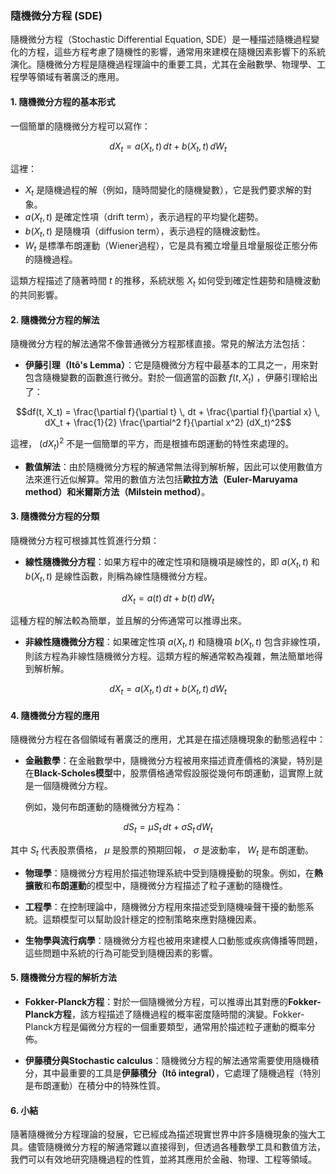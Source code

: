 ### 隨機微分方程 (SDE)

隨機微分方程（Stochastic Differential Equation, SDE）是一種描述隨機過程變化的方程，這些方程考慮了隨機性的影響，通常用來建模在隨機因素影響下的系統演化。隨機微分方程是隨機過程理論中的重要工具，尤其在金融數學、物理學、工程學等領域有著廣泛的應用。

#### 1. 隨機微分方程的基本形式

一個簡單的隨機微分方程可以寫作：


```math
dX_t = a(X_t, t) \, dt + b(X_t, t) \, dW_t
```


這裡：

-  $`X_t`$  是隨機過程的解（例如，隨時間變化的隨機變數），它是我們要求解的對象。
-  $`a(X_t, t)`$  是確定性項（drift term），表示過程的平均變化趨勢。
-  $`b(X_t, t)`$  是隨機項（diffusion term），表示過程的隨機波動性。
-  $`W_t`$  是標準布朗運動（Wiener過程），它是具有獨立增量且增量服從正態分佈的隨機過程。

這類方程描述了隨著時間  $`t`$  的推移，系統狀態  $`X_t`$  如何受到確定性趨勢和隨機波動的共同影響。

#### 2. 隨機微分方程的解法

隨機微分方程的解法通常不像普通微分方程那樣直接。常見的解法方法包括：

- **伊藤引理（Itô's Lemma）**：它是隨機微分方程中最基本的工具之一，用來對包含隨機變數的函數進行微分。對於一個適當的函數  $`f(t, X_t)`$ ，伊藤引理給出了：


```math
df(t, X_t) = \frac{\partial f}{\partial t} \, dt + \frac{\partial f}{\partial x} \, dX_t + \frac{1}{2} \frac{\partial^2 f}{\partial x^2} (dX_t)^2
```


這裡， $`(dX_t)^2`$  不是一個簡單的平方，而是根據布朗運動的特性來處理的。

- **數值解法**：由於隨機微分方程的解通常無法得到解析解，因此可以使用數值方法來進行近似解算。常用的數值方法包括**歐拉方法（Euler-Maruyama method）**和**米爾斯方法（Milstein method）**。

#### 3. 隨機微分方程的分類

隨機微分方程可根據其性質進行分類：

- **線性隨機微分方程**：如果方程中的確定性項和隨機項是線性的，即  $`a(X_t, t)`$  和  $`b(X_t, t)`$  是線性函數，則稱為線性隨機微分方程。


```math
dX_t = a(t) \, dt + b(t) \, dW_t
```


這種方程的解法較為簡單，並且解的分佈通常可以推導出來。

- **非線性隨機微分方程**：如果確定性項  $`a(X_t, t)`$  和隨機項  $`b(X_t, t)`$  包含非線性項，則該方程為非線性隨機微分方程。這類方程的解通常較為複雜，無法簡單地得到解析解。


```math
dX_t = a(X_t, t) \, dt + b(X_t, t) \, dW_t
```


#### 4. 隨機微分方程的應用

隨機微分方程在各個領域有著廣泛的應用，尤其是在描述隨機現象的動態過程中：

- **金融數學**：在金融數學中，隨機微分方程被用來描述資產價格的演變，特別是在**Black-Scholes模型**中，股票價格通常假設服從幾何布朗運動，這實際上就是一個隨機微分方程。
  
  例如，幾何布朗運動的隨機微分方程為：

  
```math
dS_t = \mu S_t \, dt + \sigma S_t \, dW_t
```

  其中  $`S_t`$  代表股票價格， $`\mu`$  是股票的預期回報， $`\sigma`$  是波動率， $`W_t`$  是布朗運動。

- **物理學**：隨機微分方程用於描述物理系統中受到隨機擾動的現象。例如，在**熱擴散**和**布朗運動**的模型中，隨機微分方程描述了粒子運動的隨機性。

- **工程學**：在控制理論中，隨機微分方程用來描述受到隨機噪聲干擾的動態系統。這類模型可以幫助設計穩定的控制策略來應對隨機因素。

- **生物學與流行病學**：隨機微分方程也被用來建模人口動態或疾病傳播等問題，這些問題中系統的行為可能受到隨機因素的影響。

#### 5. 隨機微分方程的解析方法

- **Fokker-Planck方程**：對於一個隨機微分方程，可以推導出其對應的**Fokker-Planck方程**，該方程描述了隨機過程的概率密度隨時間的演變。Fokker-Planck方程是偏微分方程的一個重要類型，通常用於描述粒子運動的概率分佈。

- **伊藤積分與Stochastic calculus**：隨機微分方程的解法通常需要使用隨機積分，其中最重要的工具是**伊藤積分（Itô integral）**，它處理了隨機過程（特別是布朗運動）在積分中的特殊性質。

#### 6. 小結

隨著隨機微分方程理論的發展，它已經成為描述現實世界中許多隨機現象的強大工具。儘管隨機微分方程的解通常難以直接得到，但透過各種數學工具和數值方法，我們可以有效地研究隨機過程的性質，並將其應用於金融、物理、工程等領域。